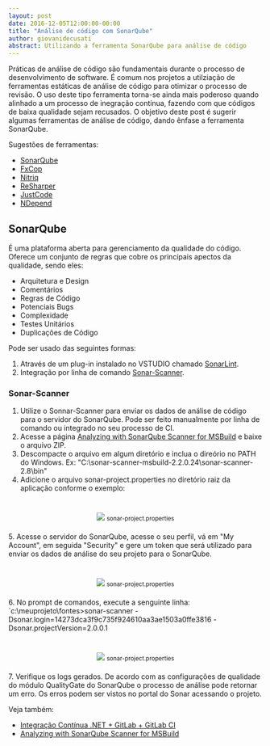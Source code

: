 ```yaml
---
layout: post
date: 2016-12-05T12:00:00-00:00
title: "Análise de código com SonarQube"
author: giovanidecusati
abstract: Utilizando a ferramenta SonarQube para análise de código
---
```

Práticas de análise de código são fundamentais durante o processo de desenvolvimento de software. É comum nos projetos a utilziação de ferramentas estáticas de análise de código para otimizar o processo de revisão.
O uso deste tipo ferramenta torna-se ainda mais poderoso quando alinhado a um processo de inegração contínua, fazendo com que códigos de baixa qualidade sejam recusados.
O objetivo deste post é sugerir algumas ferramentas de análise de código, dando ênfase a ferramenta SonarQube.     

Sugestões de ferramentas:
- [SonarQube](http://www.sonarqube.org)
- [FxCop](https://www.microsoft.com/en-us/download/details.aspx?id=6544)
- [Nitriq](www.nitriq.com)
- [ReSharper](https://www.jetbrains.com/resharper)
- [JustCode](http://www.telerik.com/products/justcode.aspx)
- [NDepend](http://www.ndepend.com)

## SonarQube
É uma plataforma aberta para gerenciamento da qualidade do código. Oferece um conjunto de regras que cobre os principais apectos da qualidade, sendo eles:
- Arquitetura e Design
- Comentários
- Regras de Código
- Potenciais Bugs
- Complexidade
- Testes Unitários
- Duplicações de Código

Pode ser usado das seguintes formas:
1) Através de um plug-in instalado no VSTUDIO chamado [SonarLint](http://www.sonarlint.org/visualstudio/).
2) Integração por linha de comando [Sonar-Scanner](http://docs.sonarqube.org/display/SCAN/Analyzing+with+SonarQube+Scanner).


### Sonar-Scanner
1. Utilize o Sonnar-Scanner para enviar os dados de análise de código para o servidor do SonarQube. Pode ser feito manualmente por linha de comando ou integrado no seu processo de CI.
2. Acesse a página [Analyzing with SonarQube Scanner for MSBuild](http://docs.sonarqube.org/display/SCAN/Analyzing+with+SonarQube+Scanner+for+MSBuild) e baixe o arquivo ZIP.
3. Descompacte o arquivo em algum diretório e inclua o direório no PATH do Windows. Ex: "C:\sonar-scanner-msbuild-2.2.0.24\sonar-scanner-2.8\bin"
4. Adicione o arquivo sonar-project.properties no diretório raiz da aplicação conforme o exemplo:
<center style="margin: 20px">
  <img style="margin-top: 20px" src="{{ site.baseurl }}/content/2016-12-05-sonarqube-code-analysis/sonar-project.properties.png" />
  <small>sonar-project.properties</small>
</center>
5. Acesse o servidor do SonarQube, acesse o seu perfil, vá em "My Account", em seguida "Security" e gere um token que será utilizado para enviar os dados de análise do seu projeto para o SonarQube.
<center style="margin: 20px">
  <img style="margin-top: 20px" src="{{ site.baseurl }}/content/2016-12-05-sonarqube-code-analysis/generate-token.png" />
  <small>sonar-project.properties</small>
</center>
6. No prompt  de comandos, execute a senguinte linha:
´c:\meuprojeto\fontes>sonar-scanner -Dsonar.login=14273dca3f9c735f924610aa3ae1503a0ffe3816 -Dsonar.projectVersion=2.0.0.1
<center style="margin: 20px">
  <img style="margin-top: 20px" src="{{ site.baseurl }}/content/2016-12-05-sonarqube-code-analysis/command-prompt.png" />
  <small>sonar-project.properties</small>
</center> 
7. Verifique os logs gerados. De acordo com as configurações de qualidade do módulo QualityGate do SonarQube o processo de análise pode retornar um erro. Os erros podem ser vistos no portal do Sonar acessando o projeto.

Veja também:
- [Integração Contínua .NET + GitLab + GitLab CI](http://cwisoftware.github.io/drops/integra%C3%A7%C3%A3o-cont%C3%ADnua-com-gitlab-e-dotnet)
- [Analyzing with SonarQube Scanner for MSBuild](http://docs.sonarqube.org/display/SCAN/Analyzing+with+SonarQube+Scanner+for+MSBuild)